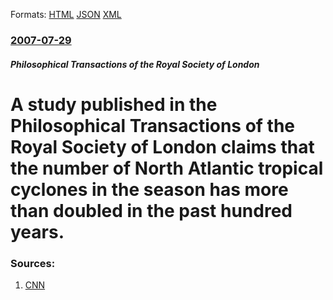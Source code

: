 
Formats: [HTML](/news/2007/07/29/a-study-published-in-the-philosophical-transactions-of-the-royal-society-of-london-claims-that-the-number-of-north-atlantic-tropical-cyclon.html)  [JSON](/news/2007/07/29/a-study-published-in-the-philosophical-transactions-of-the-royal-society-of-london-claims-that-the-number-of-north-atlantic-tropical-cyclon.json)  [XML](/news/2007/07/29/a-study-published-in-the-philosophical-transactions-of-the-royal-society-of-london-claims-that-the-number-of-north-atlantic-tropical-cyclon.xml)  

### [2007-07-29](/news/2007/07/29/index.md)

##### Philosophical Transactions of the Royal Society of London
#  A study published in the Philosophical Transactions of the Royal Society of London claims that the number of North Atlantic tropical cyclones in the season has more than doubled in the past hundred years. 




### Sources:

1. [CNN](http://edition.cnn.com/2007/TECH/science/07/29/tropical.storms.ap/index.html?eref=rss_topstories)
